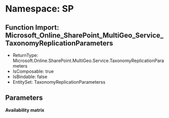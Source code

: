 # Namespace: SP

## Function Import: Microsoft_Online_SharePoint_MultiGeo_Service_TaxonomyReplicationParameters

- ReturnType: Microsoft.Online.SharePoint.MultiGeo.Service.TaxonomyReplicationParameters
- IsComposable: true
- IsBindable: false
- EntitySet: TaxonomyReplicationParameterss

## Parameters

**Availability matrix**

